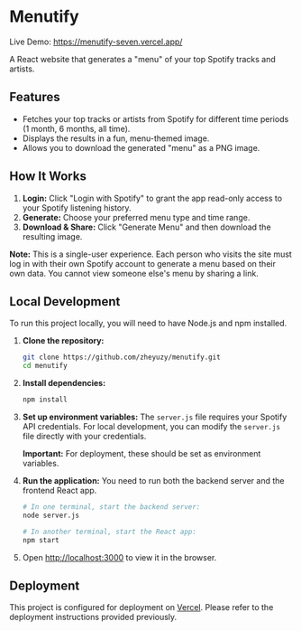 # Menutify
Live Demo: https://menutify-seven.vercel.app/

A React website that generates a "menu" of your top Spotify tracks and artists.

## Features

*   Fetches your top tracks or artists from Spotify for different time periods (1 month, 6 months, all time).
*   Displays the results in a fun, menu-themed image.
*   Allows you to download the generated "menu" as a PNG image.

## How It Works

1.  **Login:** Click "Login with Spotify" to grant the app read-only access to your Spotify listening history.
2.  **Generate:** Choose your preferred menu type and time range.
3.  **Download & Share:** Click "Generate Menu" and then download the resulting image.

**Note:** This is a single-user experience. Each person who visits the site must log in with their own Spotify account to generate a menu based on their own data. You cannot view someone else's menu by sharing a link.

## Local Development

To run this project locally, you will need to have Node.js and npm installed.

1.  **Clone the repository:**
    ```bash
    git clone https://github.com/zheyuzy/menutify.git
    cd menutify
    ```

2.  **Install dependencies:**
    ```bash
    npm install
    ```

3.  **Set up environment variables:**
    The `server.js` file requires your Spotify API credentials. For local development, you can modify the `server.js` file directly with your credentials.

    **Important:** For deployment, these should be set as environment variables.

4.  **Run the application:**
    You need to run both the backend server and the frontend React app.
    ```bash
    # In one terminal, start the backend server:
    node server.js

    # In another terminal, start the React app:
    npm start
    ```

5.  Open [http://localhost:3000](http://localhost:3000) to view it in the browser.

## Deployment

This project is configured for deployment on [Vercel](https://vercel.com). Please refer to the deployment instructions provided previously.
